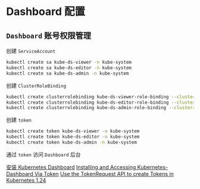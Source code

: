 # Dashboard 配置

## `Dashboard` 账号权限管理

创建 `ServiceAccount`

```bash
kubectl create sa kube-ds-viewer -n kube-system
kubectl create sa kube-ds-editor -n kube-system
kubectl create sa kube-ds-admin -n kube-system
```

创建 `ClusterRoleBinding`

```bash
kubectl create clusterrolebinding kube-ds-viewer-role-binding --clusterrole=view --user=system:serviceaccount:kube-system:kube-ds-viewer
kubectl create clusterrolebinding kube-ds-editor-role-binding --clusterrole=edit --user=system:serviceaccount:kube-system:kube-ds-editor
kubectl create clusterrolebinding kube-ds-admin-role-binding --clusterrole=admin --user=system:serviceaccount:kube-system:kube-ds-admin
```

创建 `token`

```bash
kubectl create token kube-ds-viewer -n kube-system
kubectl create token kube-ds-editor -n kube-system
kubectl create token kube-ds-admin -n kube-system
```

通过 `token` 访问 `Dashboard` 后台

[安装 Kubernetes Dashboard](https://todoit.tech/k8s/dashboard/)
[Installing and Accessing Kubernetes-Dashboard Via Token](https://medium.com/@nikhil.nagarajappa/installing-and-accessing-kubernetes-dashboard-e1b14de3f5db)
[Use the TokenRequest API to create Tokens in Kubernetes 1.24](https://programmingwithwolfgang.com/use-the-tokenrequest-api-to-create-tokens-in-kubernetes/)